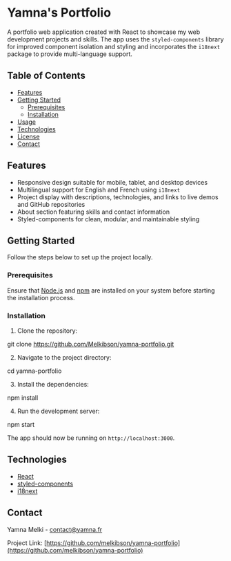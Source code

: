 # Yamna's Portfolio

A portfolio web application created with React to showcase my web development projects and skills. The app uses the `styled-components` library for improved component isolation and styling and incorporates the `i18next` package to provide multi-language support.

## Table of Contents

- [Features](#features)
- [Getting Started](#getting-started)
    - [Prerequisites](#prerequisites)
    - [Installation](#installation)
- [Usage](#usage)
- [Technologies](#technologies)
- [License](#license)
- [Contact](#contact)

## Features

- Responsive design suitable for mobile, tablet, and desktop devices
- Multilingual support for English and French using `i18next`
- Project display with descriptions, technologies, and links to live demos and GitHub repositories
- About section featuring skills and contact information
- Styled-components for clean, modular, and maintainable styling

## Getting Started

Follow the steps below to set up the project locally.

### Prerequisites

Ensure that [Node.js](https://nodejs.org/) and [npm](https://www.npmjs.com/) are installed on your system before starting the installation process.

### Installation

1. Clone the repository:

git clone https://github.com/Melkibson/yamna-portfolio.git

2. Navigate to the project directory:

cd yamna-portfolio

3. Install the dependencies:

npm install

4. Run the development server:

npm start

The app should now be running on `http://localhost:3000`.

## Technologies

- [React](https://reactjs.org/)
- [styled-components](https://styled-components.com/)
- [i18next](https://www.i18next.com/)

## Contact

Yamna Melki - contact@yamna.fr

Project Link: [https://github.com/melkibson/yamna-portfolio](https://github.com/melkibson/yamna-portfolio)


